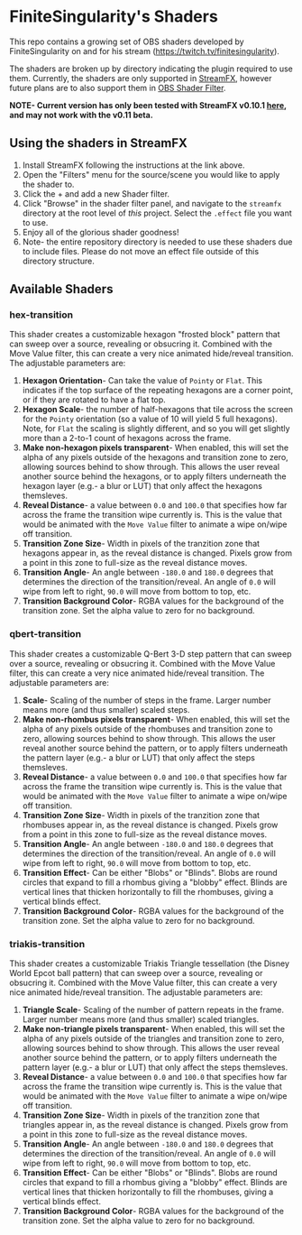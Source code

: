# FiniteSingularity's Shaders

This repo contains a growing set of OBS shaders developed by FiniteSingularity on and for his stream (https://twitch.tv/finitesingularity).

The shaders are broken up by directory indicating the plugin required to use them. Currently, the shaders are only supported in [StreamFX](https://obsproject.com/forum/resources/streamfx-for-obs%C2%AE-studio.578/), however future plans are to also support them in [OBS Shader Filter](https://obsproject.com/forum/resources/obs-shaderfilter.775/).

**NOTE- Current version has only been tested with StreamFX v0.10.1 [here](https://github.com/Xaymar/obs-StreamFX/releases/tag/0.10.1), and may not work with the v0.11 beta.**

## Using the shaders in StreamFX

1. Install StreamFX following the instructions at the link above.
2. Open the "Filters" menu for the source/scene you would like to apply the shader to.
3. Click the + and add a new Shader filter.
4. Click "Browse" in the shader filter panel, and navigate to the `streamfx` directory at the root level of _this_ project. Select the `.effect` file you want to use.
5. Enjoy all of the glorious shader goodness!
6. Note- the entire repository directory is needed to use these shaders due to include files. Please do not move an effect file outside of this directory structure.

## Available Shaders

### hex-transition

This shader creates a customizable hexagon "frosted block" pattern that can sweep over a source, revealing or obsucring it. Combined with the Move Value filter, this can create a very nice animated hide/reveal transition. The adjustable parameters are:

1. **Hexagon Orientation**- Can take the value of `Pointy` or `Flat`. This indicates if the top surface of the repeating hexagons are a corner point, or if they are rotated to have a flat top.
2. **Hexagon Scale**- the number of half-hexagons that tile across the screen for the `Pointy` orientation (so a value of 10 will yield 5 full hexagons). Note, for `Flat` the scaling is slightly different, and so you will get slightly more than a 2-to-1 count of hexagons across the frame.
3. **Make non-hexagon pixels transparent**- When enabled, this will set the alpha of any pixels outside of the hexagons and transition zone to zero, allowing sources behind to show through. This allows the user reveal another source behind the hexagons, or to apply filters underneath the hexagon layer (e.g.- a blur or LUT) that only affect the hexagons themsleves.
4. **Reveal Distance**- a value between `0.0` and `100.0` that specifies how far across the frame the transition wipe currently is. This is the value that would be animated with the `Move Value` filter to animate a wipe on/wipe off transition.
5. **Transition Zone Size**- Width in pixels of the tranzition zone that hexagons appear in, as the reveal distance is changed. Pixels grow from a point in this zone to full-size as the reveal distance moves.
6. **Transition Angle**- An angle between `-180.0` and `180.0` degrees that determines the direction of the transition/reveal. An angle of `0.0` will wipe from left to right, `90.0` will move from bottom to top, etc.
7. **Transition Background Color**- RGBA values for the background of the transition zone. Set the alpha value to zero for no background.

### qbert-transition

This shader creates a customizable Q-Bert 3-D step pattern that can sweep over a source, revealing or obsucring it. Combined with the Move Value filter, this can create a very nice animated hide/reveal transition. The adjustable parameters are:

1. **Scale**- Scaling of the number of steps in the frame. Larger number means more (and thus smaller) scaled steps.
2. **Make non-rhombus pixels transparent**- When enabled, this will set the alpha of any pixels outside of the rhombuses and transition zone to zero, allowing sources behind to show through. This allows the user reveal another source behind the pattern, or to apply filters underneath the pattern layer (e.g.- a blur or LUT) that only affect the steps themsleves.
3. **Reveal Distance**- a value between `0.0` and `100.0` that specifies how far across the frame the transition wipe currently is. This is the value that would be animated with the `Move Value` filter to animate a wipe on/wipe off transition.
4. **Transition Zone Size**- Width in pixels of the tranzition zone that rhombuses appear in, as the reveal distance is changed. Pixels grow from a point in this zone to full-size as the reveal distance moves.
5. **Transition Angle**- An angle between `-180.0` and `180.0` degrees that determines the direction of the transition/reveal. An angle of `0.0` will wipe from left to right, `90.0` will move from bottom to top, etc.
6. **Transition Effect**- Can be either "Blobs" or "Blinds". Blobs are round circles that expand to fill a rhombus giving a "blobby" effect. Blinds are vertical lines that thicken horizontally to fill the rhombuses, giving a vertical blinds effect.
7. **Transition Background Color**- RGBA values for the background of the transition zone. Set the alpha value to zero for no background.

### triakis-transition

This shader creates a customizable Triakis Triangle tessellation (the Disney World Epcot ball pattern) that can sweep over a source, revealing or obsucring it. Combined with the Move Value filter, this can create a very nice animated hide/reveal transition. The adjustable parameters are:

1. **Triangle Scale**- Scaling of the number of pattern repeats in the frame. Larger number means more (and thus smaller) scaled triangles.
2. **Make non-triangle pixels transparent**- When enabled, this will set the alpha of any pixels outside of the triangles and transition zone to zero, allowing sources behind to show through. This allows the user reveal another source behind the pattern, or to apply filters underneath the pattern layer (e.g.- a blur or LUT) that only affect the steps themsleves.
3. **Reveal Distance**- a value between `0.0` and `100.0` that specifies how far across the frame the transition wipe currently is. This is the value that would be animated with the `Move Value` filter to animate a wipe on/wipe off transition.
4. **Transition Zone Size**- Width in pixels of the tranzition zone that triangles appear in, as the reveal distance is changed. Pixels grow from a point in this zone to full-size as the reveal distance moves.
5. **Transition Angle**- An angle between `-180.0` and `180.0` degrees that determines the direction of the transition/reveal. An angle of `0.0` will wipe from left to right, `90.0` will move from bottom to top, etc.
6. **Transition Effect**- Can be either "Blobs" or "Blinds". Blobs are round circles that expand to fill a rhombus giving a "blobby" effect. Blinds are vertical lines that thicken horizontally to fill the rhombuses, giving a vertical blinds effect.
7. **Transition Background Color**- RGBA values for the background of the transition zone. Set the alpha value to zero for no background.
